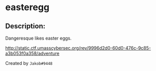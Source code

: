 
# easteregg
## Description:
Dangeresque likes easter eggs.

http://static.ctf.umasscybersec.org/rev/9996d2d0-60d0-476c-9c85-a3b053f0a358/adventure

Created by `Jakob#9448`

